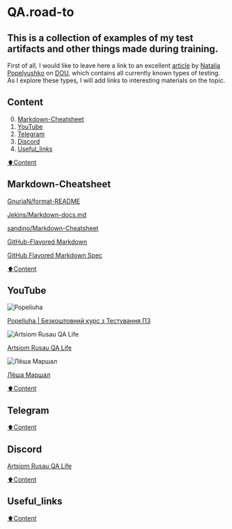 # QA.road-to

## This is a collection of examples of my test artifacts and other things made during training.

First of all, I would like to leave here a link to an excellent [article](https://dou.ua/forums/topic/40666/) by [Natalia Popelyushko](https://dou.ua/users/nataliia-popelyshko/) on [DOU](https://dou.ua/), which contains all currently known types of testing.
As I explore these types, I will add links to interesting materials on the topic.

## Сontent
0. [Markdown-Cheatsheet](#Markdown-Cheatsheet)
1. [YouTube](#YouTube)
2. [Telegram](#Telegram)
3. [Discord](#Discord)
4. [Useful_links](#Useful_links)


[:arrow_up:Content](#Сontent)

## Markdown-Cheatsheet

[GnuriaN/format-README](https://github.com/GnuriaN/format-README)

[Jekins/Markdown-docs.md](https://gist.github.com/Jekins/2bf2d0638163f1294637)

[sandino/Markdown-Cheatsheet](https://github.com/sandino/Markdown-Cheatsheet)

[GitHub-Flavored Markdown](https://paulradzkov.com/2014/markdown_cheatsheet/)

[GitHub Flavored Markdown Spec](https://github.github.com/gfm/#blocks-and-inlines)

[:arrow_up:Content](#Сontent)

## YouTube


![Popeliuha](https://yt3.ggpht.com/BxoBrSAZgXyiGioV4gUOHNASq6PrjqdCkF53eOV_WW_OQn9MA5ETLn762h3ZbKlJutsEzV__=s88-c-k-c0x00ffffff-no-rj)

[Popeliuha | Безкоштовний курс з Тестування ПЗ](https://www.youtube.com/c/PopeliuhaQA)

![Artsiom Rusau QA Life](https://yt3.ggpht.com/ytc/AMLnZu_uXYJY3jyFqqiSyPSAQnHlXBzV7VG6nxmxYqrHew=s88-c-k-c0x00ffffff-no-rj)

[Artsiom Rusau QA Life](https://www.youtube.com/c/ArtsiomRusauQALife)

![Лёша Маршал](https://yt3.ggpht.com/ytc/AMLnZu9FKoNDwHVAd7ah2fRkpGsMj-_Q9NRXPDxZ00Sw7w=s88-c-k-c0x00ffffff-no-rj)

[Лёша Маршал](https://www.youtube.com/c/%D0%9B%D1%91%D1%88%D0%B0%D0%9C%D0%B0%D1%80%D1%88%D0%B0%D0%BB/featured)


[:arrow_up:Content](#Сontent)


## Telegram


[](https://t.me/qachanell)


[:arrow_up:Content](#Сontent)


## Discord

[Artsiom Rusau QA Life](https://discord.gg/jHDxnGbttP)

[:arrow_up:Content](#Сontent)


## Useful_links


[:arrow_up:Content](#Сontent)


